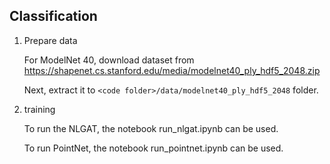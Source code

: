 ## Classification

1. Prepare data
    
    For ModelNet 40, download dataset from 
    https://shapenet.cs.stanford.edu/media/modelnet40_ply_hdf5_2048.zip

    Next, extract it to ```<code folder>/data/modelnet40_ply_hdf5_2048``` folder.


2.  training

    To run the NLGAT, the notebook run_nlgat.ipynb can be used.

    To run PointNet, the notebook run_pointnet.ipynb can be used.

    
    



